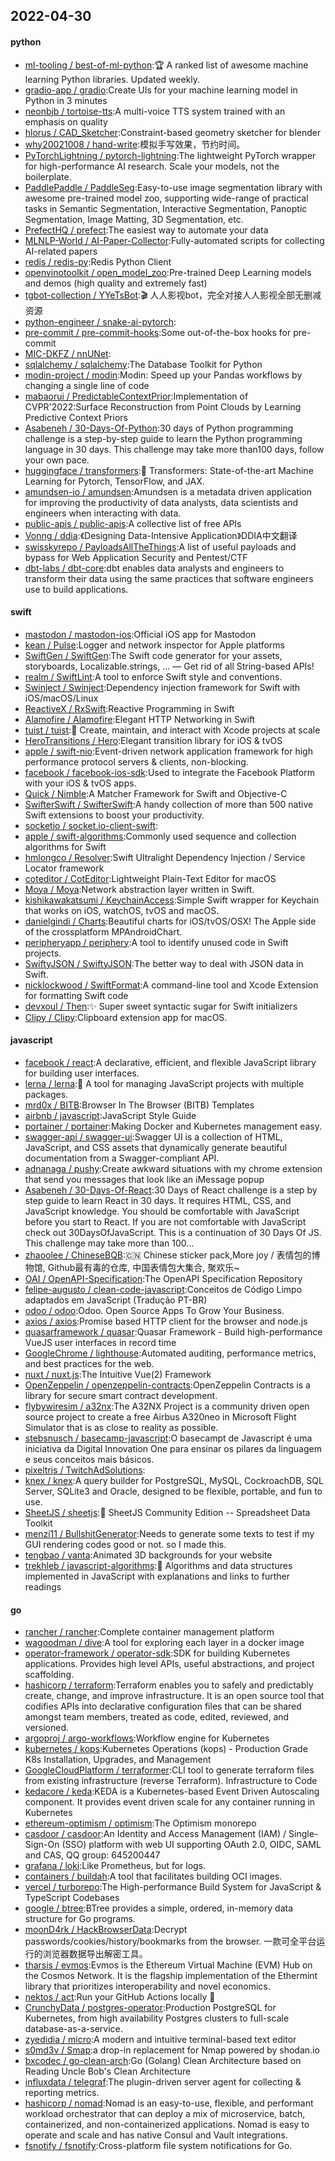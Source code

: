 ## 2022-04-30

#### python
* [ml-tooling / best-of-ml-python](https://github.com/ml-tooling/best-of-ml-python):🏆
A ranked list of awesome machine learning Python libraries. Updated weekly.
* [gradio-app / gradio](https://github.com/gradio-app/gradio):Create UIs for your machine learning model in Python in 3 minutes
* [neonbjb / tortoise-tts](https://github.com/neonbjb/tortoise-tts):A multi-voice TTS system trained with an emphasis on quality
* [hlorus / CAD_Sketcher](https://github.com/hlorus/CAD_Sketcher):Constraint-based geometry sketcher for blender
* [why20021008 / hand-write](https://github.com/why20021008/hand-write):模拟手写效果，节约时间。
* [PyTorchLightning / pytorch-lightning](https://github.com/PyTorchLightning/pytorch-lightning):The lightweight PyTorch wrapper for high-performance AI research. Scale your models, not the boilerplate.
* [PaddlePaddle / PaddleSeg](https://github.com/PaddlePaddle/PaddleSeg):Easy-to-use image segmentation library with awesome pre-trained model zoo, supporting wide-range of practical tasks in Semantic Segmentation, Interactive Segmentation, Panoptic Segmentation, Image Matting, 3D Segmentation, etc.
* [PrefectHQ / prefect](https://github.com/PrefectHQ/prefect):The easiest way to automate your data
* [MLNLP-World / AI-Paper-Collector](https://github.com/MLNLP-World/AI-Paper-Collector):Fully-automated scripts for collecting AI-related papers
* [redis / redis-py](https://github.com/redis/redis-py):Redis Python Client
* [openvinotoolkit / open_model_zoo](https://github.com/openvinotoolkit/open_model_zoo):Pre-trained Deep Learning models and demos (high quality and extremely fast)
* [tgbot-collection / YYeTsBot](https://github.com/tgbot-collection/YYeTsBot):🎬
人人影视bot，完全对接人人影视全部无删减资源
* [python-engineer / snake-ai-pytorch](https://github.com/python-engineer/snake-ai-pytorch):
* [pre-commit / pre-commit-hooks](https://github.com/pre-commit/pre-commit-hooks):Some out-of-the-box hooks for pre-commit
* [MIC-DKFZ / nnUNet](https://github.com/MIC-DKFZ/nnUNet):
* [sqlalchemy / sqlalchemy](https://github.com/sqlalchemy/sqlalchemy):The Database Toolkit for Python
* [modin-project / modin](https://github.com/modin-project/modin):Modin: Speed up your Pandas workflows by changing a single line of code
* [mabaorui / PredictableContextPrior](https://github.com/mabaorui/PredictableContextPrior):Implementation of CVPR'2022:Surface Reconstruction from Point Clouds by Learning Predictive Context Priors
* [Asabeneh / 30-Days-Of-Python](https://github.com/Asabeneh/30-Days-Of-Python):30 days of Python programming challenge is a step-by-step guide to learn the Python programming language in 30 days. This challenge may take more than100 days, follow your own pace.
* [huggingface / transformers](https://github.com/huggingface/transformers):🤗
Transformers: State-of-the-art Machine Learning for Pytorch, TensorFlow, and JAX.
* [amundsen-io / amundsen](https://github.com/amundsen-io/amundsen):Amundsen is a metadata driven application for improving the productivity of data analysts, data scientists and engineers when interacting with data.
* [public-apis / public-apis](https://github.com/public-apis/public-apis):A collective list of free APIs
* [Vonng / ddia](https://github.com/Vonng/ddia):《Designing Data-Intensive Application》DDIA中文翻译
* [swisskyrepo / PayloadsAllTheThings](https://github.com/swisskyrepo/PayloadsAllTheThings):A list of useful payloads and bypass for Web Application Security and Pentest/CTF
* [dbt-labs / dbt-core](https://github.com/dbt-labs/dbt-core):dbt enables data analysts and engineers to transform their data using the same practices that software engineers use to build applications.

#### swift
* [mastodon / mastodon-ios](https://github.com/mastodon/mastodon-ios):Official iOS app for Mastodon
* [kean / Pulse](https://github.com/kean/Pulse):Logger and network inspector for Apple platforms
* [SwiftGen / SwiftGen](https://github.com/SwiftGen/SwiftGen):The Swift code generator for your assets, storyboards, Localizable.strings, … — Get rid of all String-based APIs!
* [realm / SwiftLint](https://github.com/realm/SwiftLint):A tool to enforce Swift style and conventions.
* [Swinject / Swinject](https://github.com/Swinject/Swinject):Dependency injection framework for Swift with iOS/macOS/Linux
* [ReactiveX / RxSwift](https://github.com/ReactiveX/RxSwift):Reactive Programming in Swift
* [Alamofire / Alamofire](https://github.com/Alamofire/Alamofire):Elegant HTTP Networking in Swift
* [tuist / tuist](https://github.com/tuist/tuist):🚀
Create, maintain, and interact with Xcode projects at scale
* [HeroTransitions / Hero](https://github.com/HeroTransitions/Hero):Elegant transition library for iOS & tvOS
* [apple / swift-nio](https://github.com/apple/swift-nio):Event-driven network application framework for high performance protocol servers & clients, non-blocking.
* [facebook / facebook-ios-sdk](https://github.com/facebook/facebook-ios-sdk):Used to integrate the Facebook Platform with your iOS & tvOS apps.
* [Quick / Nimble](https://github.com/Quick/Nimble):A Matcher Framework for Swift and Objective-C
* [SwifterSwift / SwifterSwift](https://github.com/SwifterSwift/SwifterSwift):A handy collection of more than 500 native Swift extensions to boost your productivity.
* [socketio / socket.io-client-swift](https://github.com/socketio/socket.io-client-swift):
* [apple / swift-algorithms](https://github.com/apple/swift-algorithms):Commonly used sequence and collection algorithms for Swift
* [hmlongco / Resolver](https://github.com/hmlongco/Resolver):Swift Ultralight Dependency Injection / Service Locator framework
* [coteditor / CotEditor](https://github.com/coteditor/CotEditor):Lightweight Plain-Text Editor for macOS
* [Moya / Moya](https://github.com/Moya/Moya):Network abstraction layer written in Swift.
* [kishikawakatsumi / KeychainAccess](https://github.com/kishikawakatsumi/KeychainAccess):Simple Swift wrapper for Keychain that works on iOS, watchOS, tvOS and macOS.
* [danielgindi / Charts](https://github.com/danielgindi/Charts):Beautiful charts for iOS/tvOS/OSX! The Apple side of the crossplatform MPAndroidChart.
* [peripheryapp / periphery](https://github.com/peripheryapp/periphery):A tool to identify unused code in Swift projects.
* [SwiftyJSON / SwiftyJSON](https://github.com/SwiftyJSON/SwiftyJSON):The better way to deal with JSON data in Swift.
* [nicklockwood / SwiftFormat](https://github.com/nicklockwood/SwiftFormat):A command-line tool and Xcode Extension for formatting Swift code
* [devxoul / Then](https://github.com/devxoul/Then):✨
Super sweet syntactic sugar for Swift initializers
* [Clipy / Clipy](https://github.com/Clipy/Clipy):Clipboard extension app for macOS.

#### javascript
* [facebook / react](https://github.com/facebook/react):A declarative, efficient, and flexible JavaScript library for building user interfaces.
* [lerna / lerna](https://github.com/lerna/lerna):🐉
A tool for managing JavaScript projects with multiple packages.
* [mrd0x / BITB](https://github.com/mrd0x/BITB):Browser In The Browser (BITB) Templates
* [airbnb / javascript](https://github.com/airbnb/javascript):JavaScript Style Guide
* [portainer / portainer](https://github.com/portainer/portainer):Making Docker and Kubernetes management easy.
* [swagger-api / swagger-ui](https://github.com/swagger-api/swagger-ui):Swagger UI is a collection of HTML, JavaScript, and CSS assets that dynamically generate beautiful documentation from a Swagger-compliant API.
* [adnanaga / pushy](https://github.com/adnanaga/pushy):Create awkward situations with my chrome extension that send you messages that look like an iMessage popup
* [Asabeneh / 30-Days-Of-React](https://github.com/Asabeneh/30-Days-Of-React):30 Days of React challenge is a step by step guide to learn React in 30 days. It requires HTML, CSS, and JavaScript knowledge. You should be comfortable with JavaScript before you start to React. If you are not comfortable with JavaScript check out 30DaysOfJavaScript. This is a continuation of 30 Days Of JS. This challenge may take more than 100…
* [zhaoolee / ChineseBQB](https://github.com/zhaoolee/ChineseBQB):🇨🇳
Chinese sticker pack,More joy / 表情包的博物馆, Github最有毒的仓库, 中国表情包大集合, 聚欢乐~
* [OAI / OpenAPI-Specification](https://github.com/OAI/OpenAPI-Specification):The OpenAPI Specification Repository
* [felipe-augusto / clean-code-javascript](https://github.com/felipe-augusto/clean-code-javascript):Conceitos de Código Limpo adaptados em JavaScript (Tradução PT-BR)
* [odoo / odoo](https://github.com/odoo/odoo):Odoo. Open Source Apps To Grow Your Business.
* [axios / axios](https://github.com/axios/axios):Promise based HTTP client for the browser and node.js
* [quasarframework / quasar](https://github.com/quasarframework/quasar):Quasar Framework - Build high-performance VueJS user interfaces in record time
* [GoogleChrome / lighthouse](https://github.com/GoogleChrome/lighthouse):Automated auditing, performance metrics, and best practices for the web.
* [nuxt / nuxt.js](https://github.com/nuxt/nuxt.js):The Intuitive Vue(2) Framework
* [OpenZeppelin / openzeppelin-contracts](https://github.com/OpenZeppelin/openzeppelin-contracts):OpenZeppelin Contracts is a library for secure smart contract development.
* [flybywiresim / a32nx](https://github.com/flybywiresim/a32nx):The A32NX Project is a community driven open source project to create a free Airbus A320neo in Microsoft Flight Simulator that is as close to reality as possible.
* [stebsnusch / basecamp-javascript](https://github.com/stebsnusch/basecamp-javascript):O basecampt de Javascript é uma iniciativa da Digital Innovation One para ensinar os pilares da linguagem e seus conceitos mais básicos.
* [pixeltris / TwitchAdSolutions](https://github.com/pixeltris/TwitchAdSolutions):
* [knex / knex](https://github.com/knex/knex):A query builder for PostgreSQL, MySQL, CockroachDB, SQL Server, SQLite3 and Oracle, designed to be flexible, portable, and fun to use.
* [SheetJS / sheetjs](https://github.com/SheetJS/sheetjs):📗
SheetJS Community Edition -- Spreadsheet Data Toolkit
* [menzi11 / BullshitGenerator](https://github.com/menzi11/BullshitGenerator):Needs to generate some texts to test if my GUI rendering codes good or not. so I made this.
* [tengbao / vanta](https://github.com/tengbao/vanta):Animated 3D backgrounds for your website
* [trekhleb / javascript-algorithms](https://github.com/trekhleb/javascript-algorithms):📝
Algorithms and data structures implemented in JavaScript with explanations and links to further readings

#### go
* [rancher / rancher](https://github.com/rancher/rancher):Complete container management platform
* [wagoodman / dive](https://github.com/wagoodman/dive):A tool for exploring each layer in a docker image
* [operator-framework / operator-sdk](https://github.com/operator-framework/operator-sdk):SDK for building Kubernetes applications. Provides high level APIs, useful abstractions, and project scaffolding.
* [hashicorp / terraform](https://github.com/hashicorp/terraform):Terraform enables you to safely and predictably create, change, and improve infrastructure. It is an open source tool that codifies APIs into declarative configuration files that can be shared amongst team members, treated as code, edited, reviewed, and versioned.
* [argoproj / argo-workflows](https://github.com/argoproj/argo-workflows):Workflow engine for Kubernetes
* [kubernetes / kops](https://github.com/kubernetes/kops):Kubernetes Operations (kops) - Production Grade K8s Installation, Upgrades, and Management
* [GoogleCloudPlatform / terraformer](https://github.com/GoogleCloudPlatform/terraformer):CLI tool to generate terraform files from existing infrastructure (reverse Terraform). Infrastructure to Code
* [kedacore / keda](https://github.com/kedacore/keda):KEDA is a Kubernetes-based Event Driven Autoscaling component. It provides event driven scale for any container running in Kubernetes
* [ethereum-optimism / optimism](https://github.com/ethereum-optimism/optimism):The Optimism monorepo
* [casdoor / casdoor](https://github.com/casdoor/casdoor):An Identity and Access Management (IAM) / Single-Sign-On (SSO) platform with web UI supporting OAuth 2.0, OIDC, SAML and CAS, QQ group: 645200447
* [grafana / loki](https://github.com/grafana/loki):Like Prometheus, but for logs.
* [containers / buildah](https://github.com/containers/buildah):A tool that facilitates building OCI images.
* [vercel / turborepo](https://github.com/vercel/turborepo):The High-performance Build System for JavaScript & TypeScript Codebases
* [google / btree](https://github.com/google/btree):BTree provides a simple, ordered, in-memory data structure for Go programs.
* [moonD4rk / HackBrowserData](https://github.com/moonD4rk/HackBrowserData):Decrypt passwords/cookies/history/bookmarks from the browser. 一款可全平台运行的浏览器数据导出解密工具。
* [tharsis / evmos](https://github.com/tharsis/evmos):Evmos is the Ethereum Virtual Machine (EVM) Hub on the Cosmos Network. It is the flagship implementation of the Ethermint library that prioritizes interoperability and novel economics.
* [nektos / act](https://github.com/nektos/act):Run your GitHub Actions locally
🚀
* [CrunchyData / postgres-operator](https://github.com/CrunchyData/postgres-operator):Production PostgreSQL for Kubernetes, from high availability Postgres clusters to full-scale database-as-a-service.
* [zyedidia / micro](https://github.com/zyedidia/micro):A modern and intuitive terminal-based text editor
* [s0md3v / Smap](https://github.com/s0md3v/Smap):a drop-in replacement for Nmap powered by shodan.io
* [bxcodec / go-clean-arch](https://github.com/bxcodec/go-clean-arch):Go (Golang) Clean Architecture based on Reading Uncle Bob's Clean Architecture
* [influxdata / telegraf](https://github.com/influxdata/telegraf):The plugin-driven server agent for collecting & reporting metrics.
* [hashicorp / nomad](https://github.com/hashicorp/nomad):Nomad is an easy-to-use, flexible, and performant workload orchestrator that can deploy a mix of microservice, batch, containerized, and non-containerized applications. Nomad is easy to operate and scale and has native Consul and Vault integrations.
* [fsnotify / fsnotify](https://github.com/fsnotify/fsnotify):Cross-platform file system notifications for Go.
